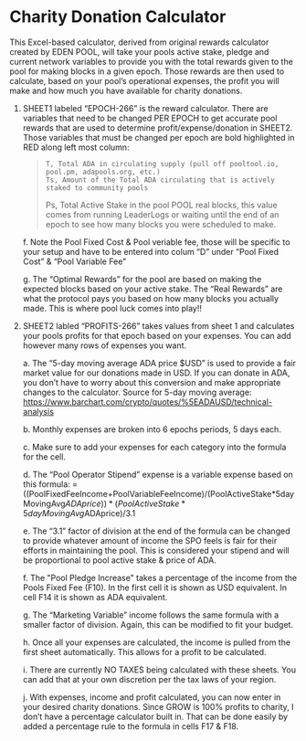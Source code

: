 # Charity Donation Calculator
  This Excel-based calculator, derived from original rewards calculator created by EDEN POOL, will take your pools active stake, pledge and current network variables to           provide you with the total rewards given to the pool for making blocks in a given epoch. Those rewards are then used to calculate, based on your pool’s operational               expenses, the profit you will make and how much you have available for charity donations.

1.	SHEET1 labeled “EPOCH-266” is the reward calculator. There are variables that need to be changed PER EPOCH to get accurate pool rewards that are used to determine profit/expense/donation in SHEET2. Those variables that must be changed per epoch are bold highlighted in RED along left most column:

      > 	T, Total ADA in circulating supply (pull off pooltool.io, pool.pm, adapools.org, etc.)
      > 	Ts, Amount of the Total ADA circulating that is actively staked to community pools
      >   Ps, Total Active Stake in the pool
      > 	POOL real blocks, this value comes from running LeaderLogs or waiting until the end of an epoch to see how many blocks you were scheduled to make.

      f.	Note the Pool Fixed Cost & Pool veriable fee, those will be specific to your setup and have to be entered into colum “D” under “Pool Fixed Cost” & “Pool Variable Fee”
 
      g.	The “Optimal Rewards” for the pool are based on making the expected blocks based on your active stake. The “Real Rewards” are what the protocol pays you based on how         many blocks you actually made. This is where pool luck comes into play!!

2.	SHEET2 labled “PROFITS-266” takes values from sheet 1 and calculates your pools profits for that epoch based on your expenses. You can add however many rows of expenses you want. 

      a.	The “5-day moving average ADA price $USD” is used to provide a fair market value for our donations made in USD. If you can donate in ADA, you don’t have to worry about       this conversion and make appropriate changes to the calculator. Source for 5-day moving average: https://www.barchart.com/crypto/quotes/%5EADAUSD/technical-analysis

      b.	Monthly expenses are broken into 6 epochs periods, 5 days each. 

      c.	Make sure to add your expenses for each category into the formula for the cell. 

      d.	The “Pool Operator Stipend” expense is a variable expense based on this formula: 
      =((PoolFixedFeeIncome+PoolVariableFeeIncome)/(PoolActiveStake*5dayMovingAvg$ADAprice))*(PoolActiveStake*5dayMovingAvg$ADAprice)/3.1

      e.	The “3.1” factor of division at the end of the formula can be changed to provide whatever amount of income the SPO feels is fair for their efforts in maintaining the         pool. This is considered your stipend and will be proportional to pool active stake & price of ADA.
      
      f.  The "Pool Pledge Increase" takes a percentage of the income from the Pools Fixed Fee (F10). In the first cell it is shown as USD equivalent. In cell F14 it is shown as           ADA equivalent.

      g.	The “Marketing Variable” income follows the same formula with a smaller factor of division. Again, this can be modified to fit your budget.
 
      h.	Once all your expenses are calculated, the income is pulled from the first sheet automatically. This allows for a profit to be calculated. 

      i.	There are currently NO TAXES being calculated with these sheets. You can add that at your own discretion per the tax laws of your region.

      j.	With expenses, income and profit calculated, you can now enter in your desired charity donations. Since GROW is 100% profits to charity, I don’t have a percentage           calculator built in. That can be done easily by added a percentage rule to the formula in cells F17 & F18. 
